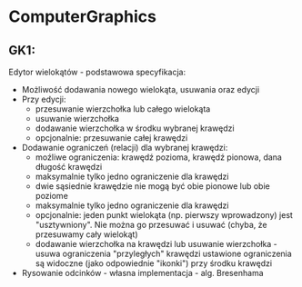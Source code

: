 # ComputerGraphics

## GK1:
Edytor wielokątów - podstawowa specyfikacja:

* Możliwość dodawania nowego wielokąta, usuwania oraz edycji
* Przy edycji:
  * przesuwanie wierzchołka lub całego wielokąta
  * usuwanie wierzchołka
  * dodawanie wierzchołka w środku wybranej krawędzi
  * opcjonalnie: przesuwanie całej krawędzi
* Dodawanie ograniczeń (relacji) dla wybranej krawędzi:
   * moźliwe ograniczenia: krawędź pozioma, krawędź pionowa, dana długość krawędzi
   * maksymalnie tylko jedno ograniczenie dla krawędzi
   * dwie sąsiednie krawędzie nie mogą być obie pionowe lub obie poziome
   * maksymalnie tylko jedno ograniczenie dla krawędzi
   * opcjonalnie: jeden punkt wielokąta (np. pierwszy wprowadzony) jest "usztywniony". Nie można go przesuwać i usuwać (chyba, że przesuwamy cały wielokąt)
   * dodawanie wierzchołka na krawędzi lub usuwanie wierzchołka - usuwa ograniczenia "przyległych" krawędzi
    ustawione ograniczenia są widoczne (jako odpowiednie "ikonki") przy środku krawędzi
* Rysowanie odcinków - własna implementacja - alg. Bresenhama
